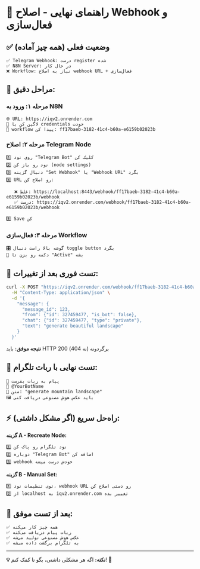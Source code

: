 # 🎯 راهنمای نهایی - اصلاح Webhook و فعال‌سازی

## ✅ وضعیت فعلی (همه چیز آماده)
```
✅ Telegram Webhook: درست register شده
✅ N8N Server: در حال کار 
❌ Workflow: نیاز به اصلاح webhook URL + فعال‌سازی
```

## 🎯 مراحل دقیق:

### مرحله ۱: ورود به N8N
```
🌐 URL: https://iqv2.onrender.com
🔑 لاگین کن با credentials خودت
📂 workflow پیدا کن: ff17baeb-3182-41c4-b60a-e6159b02023b
```

### مرحله ۲: اصلاح Telegram Node
```
1️⃣ روی نود "Telegram Bot" کلیک کن
2️⃣ نود رو باز کن (node settings)
3️⃣ دنبال گزینه "Set Webhook" یا "Webhook URL" بگرد
4️⃣ URL رو اصلاح کن:
   
   ❌ غلط: https://localhost:8443/webhook/ff17baeb-3182-41c4-b60a-e6159b02023b/webhook
   ✅ درست: https://iqv2.onrender.com/webhook/ff17baeb-3182-41c4-b60a-e6159b02023b/webhook

5️⃣ Save کن
```

### مرحله ۳: فعال‌سازی Workflow
```
🎛️ گوشه بالا راست دنبال toggle button بگرد
🔄 دکمه رو بزن تا "Active" بشه
```

## 🧪 تست فوری بعد از تغییرات:

```bash
curl -X POST "https://iqv2.onrender.com/webhook/ff17baeb-3182-41c4-b60a-e6159b02023b/webhook" \
  -H "Content-Type: application/json" \
  -d '{
    "message": {
      "message_id": 123,
      "from": {"id": 327459477, "is_bot": false},
      "chat": {"id": 327459477, "type": "private"},
      "text": "generate beautiful landscape"
    }
  }'
```

**نتیجه موفق:** باید HTTP 200 برگردونه (نه 404)

## 📱 تست نهایی با ربات تلگرام:

```
🤖 پیام به ربات بفرست
📱 @YourBotName
💬 متن: "generate mountain landscape"  
🖼️ باید عکس هوش مصنوعی دریافت کنی
```

## ⚡ راه‌حل سریع (اگر مشکل داشتی):

**گزینه A - Recreate Node:**
```
1️⃣ نود تلگرام رو پاک کن
2️⃣ دوباره "Telegram Bot" اضافه کن
3️⃣ webhook خودش درست میشه
```

**گزینه B - Manual Set:**
```
1️⃣ توی تنظیمات نود، webhook URL رو دستی اصلاح کن
2️⃣ از localhost به iqv2.onrender.com تغییر بده
```

## 🎉 بعد از تست موفق:
```
✅ همه چیز کار می‌کنه
✅ ربات پیام دریافت می‌کنه
✅ عکس هوش مصنوعی تولید می‌شه
✅ به تلگرام برگشت داده می‌شه
```

---

**💡 نکته:** اگه هر مشکلی داشتی، بگو تا کمک کنم! 🚀